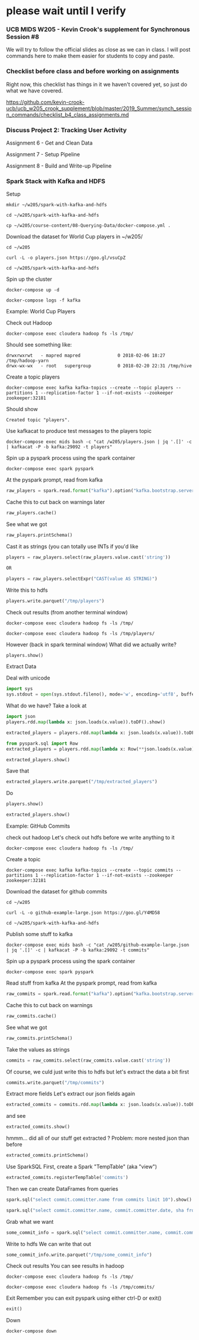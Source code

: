 # please wait until I verify

### UCB MIDS W205 - Kevin Crook's supplement for Synchronous Session #8

We will try to follow the official slides as close as we can in class.  I will post commands here to make them easier for students to copy and paste.

### Checklist before class and before working on assignments

Right now, this checklist has things in it we haven't covered yet, so just do what we have covered.

https://github.com/kevin-crook-ucb/ucb_w205_crook_supplement/blob/master/2019_Summer/synch_session_commands/checklist_b4_class_assignments.md

### Discuss Project 2: Tracking User Activity

Assignment 6 - Get and Clean Data 

Assignment 7 - Setup Pipeline

Assignment 8 - Build and Write-up Pipeline

### Spark Stack with Kafka and HDFS

Setup
```
mkdir ~/w205/spark-with-kafka-and-hdfs

cd ~/w205/spark-with-kafka-and-hdfs

cp ~/w205/course-content/08-Querying-Data/docker-compose.yml .
```

Download the dataset for World Cup players in ~/w205/
```
cd ~/w205

curl -L -o players.json https://goo.gl/vsuCpZ

cd ~/w205/spark-with-kafka-and-hdfs
```

Spin up the cluster
```
docker-compose up -d

docker-compose logs -f kafka
```
Example: World Cup Players

Check out Hadoop
```
docker-compose exec cloudera hadoop fs -ls /tmp/
```

Should see something like:
```
drwxrwxrwt   - mapred mapred              0 2018-02-06 18:27 /tmp/hadoop-yarn
drwx-wx-wx   - root   supergroup          0 2018-02-20 22:31 /tmp/hive
```

Create a topic players
```
docker-compose exec kafka kafka-topics --create --topic players --partitions 1 --replication-factor 1 --if-not-exists --zookeeper zookeeper:32181
```

Should show
```
Created topic "players".
```

Use kafkacat to produce test messages to the players topic
```
docker-compose exec mids bash -c "cat /w205/players.json | jq '.[]' -c | kafkacat -P -b kafka:29092 -t players"
```

Spin up a pyspark process using the spark container
```
docker-compose exec spark pyspark
```

At the pyspark prompt, read from kafka
```python
raw_players = spark.read.format("kafka").option("kafka.bootstrap.servers", "kafka:29092").option("subscribe","players").option("startingOffsets", "earliest").option("endingOffsets", "latest").load() 
```

Cache this to cut back on warnings later
```python
raw_players.cache()
```

See what we got
```python
raw_players.printSchema()
```

Cast it as strings (you can totally use INTs if you'd like
```python
players = raw_players.select(raw_players.value.cast('string'))

OR

players = raw_players.selectExpr("CAST(value AS STRING)")
```

Write this to hdfs
```python
players.write.parquet("/tmp/players")
```

Check out results (from another terminal window)
```
docker-compose exec cloudera hadoop fs -ls /tmp/

docker-compose exec cloudera hadoop fs -ls /tmp/players/
```

However (back in spark terminal window)
What did we actually write?
```python
players.show()
```

Extract Data

Deal with unicode
```python
import sys
sys.stdout = open(sys.stdout.fileno(), mode='w', encoding='utf8', buffering=1)
```

What do we have?
Take a look at
```python
import json
players.rdd.map(lambda x: json.loads(x.value)).toDF().show()

extracted_players = players.rdd.map(lambda x: json.loads(x.value)).toDF()

from pyspark.sql import Row
extracted_players = players.rdd.map(lambda x: Row(**json.loads(x.value))).toDF()

extracted_players.show()
```

Save that 
```python
extracted_players.write.parquet("/tmp/extracted_players")
```

Do
```python
players.show()

extracted_players.show()
```

Example: GitHub Commits

check out hadoop
Let's check out hdfs before we write anything to it
```
docker-compose exec cloudera hadoop fs -ls /tmp/
```

Create a topic 
```
docker-compose exec kafka kafka-topics --create --topic commits --partitions 1 --replication-factor 1 --if-not-exists --zookeeper zookeeper:32181
```

Download the dataset for github commits
```
cd ~/w205

curl -L -o github-example-large.json https://goo.gl/Y4MD58

cd ~/w205/spark-with-kafka-and-hdfs
```

Publish some stuff to kafka
```
docker-compose exec mids bash -c "cat /w205/github-example-large.json | jq '.[]' -c | kafkacat -P -b kafka:29092 -t commits"
```

Spin up a pyspark process using the spark container
```
docker-compose exec spark pyspark
```

Read stuff from kafka
At the pyspark prompt, read from kafka
```python
raw_commits = spark.read.format("kafka").option("kafka.bootstrap.servers", "kafka:29092").option("subscribe","commits").option("startingOffsets", "earliest").option("endingOffsets", "latest").load() 
```

Cache this to cut back on warnings
```python
raw_commits.cache()
```

See what we got
```python
raw_commits.printSchema()
```

Take the values as strings
```python
commits = raw_commits.select(raw_commits.value.cast('string'))
```

Of course, we culd just write this to hdfs
but let's extract the data a bit first
```python
commits.write.parquet("/tmp/commits")
```

Extract more fields
Let's extract our json fields again
```python
extracted_commits = commits.rdd.map(lambda x: json.loads(x.value)).toDF()
```

and see
```python
extracted_commits.show()
```

hmmm... did all of our stuff get extracted ?
Problem: more nested json than before
```python
extracted_commits.printSchema()
```

Use SparkSQL
First, create a Spark "TempTable" (aka "view")
```python
extracted_commits.registerTempTable('commits')
```

Then we can create DataFrames from queries
```python
spark.sql("select commit.committer.name from commits limit 10").show()

spark.sql("select commit.committer.name, commit.committer.date, sha from commits limit 10").show()
```

Grab what we want
```python
some_commit_info = spark.sql("select commit.committer.name, commit.committer.date, sha from commits limit 10")
```

Write to hdfs
We can write that out
```python
some_commit_info.write.parquet("/tmp/some_commit_info")
```

Check out results
You can see results in hadoop
```
docker-compose exec cloudera hadoop fs -ls /tmp/

docker-compose exec cloudera hadoop fs -ls /tmp/commits/
```

Exit
Remember you can exit pyspark using either ctrl-D or exit()
```python
exit()
```


Down
```
docker-compose down
```
